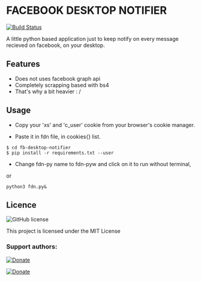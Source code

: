 # FACEBOOK DESKTOP NOTIFIER

[![Build Status](https://travis-ci.com/0x0is1/fb-desktop-notifier.svg?branch=master)](https://travis-ci.com/0x0is1/fb-desktop-notifier)

A little python based application just to keep notify on every message recieved on facebook, on your desktop.

## Features

* Does not uses facebook graph api
* Completely scrapping based with bs4
* That's why a bit heavier : /

## Usage

* Copy your 'xs' and 'c_user' cookie from your browser's cookie manager.

* Paste it in fdn file, in cookies{} list.

```
$ cd fb-desktop-notifier
$ pip install -r requirements.txt --user
```

* Change fdn-py name to fdn-pyw and click on it to run without terminal, 

or

```
python3 fdn.py&
```

## Licence

![GitHub license](https://img.shields.io/github/license/0x0is1/fb-desktop-notifier)

This project is licensed under the MIT License

### **Support authors**:

[![Donate](https://raw.githubusercontent.com/StrinTH/checkleaks/master/assets/default-pink.png)](https://www.buymeacoffee.com/6dciIwk)

[![Donate](https://raw.githubusercontent.com/StrinTH/checkleaks/master/assets/-460.png)](https://paypal.me/0x0is1?locale.x=en_GB)